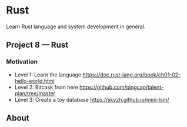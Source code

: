 # Rust

Learn Rust language and system development in general. 

## Project 8 — Rust

### Motivation

- Level 1: Learn the language https://doc.rust-lang.org/book/ch01-02-hello-world.html
- Level 2: Bitcask from here https://github.com/pingcap/talent-plan/tree/master
- Level 3: Create a toy database https://skyzh.github.io/mini-lsm/

## About


